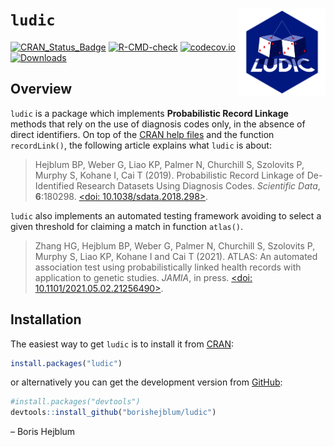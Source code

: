 
<!-- README.md is generated from README.Rmd. Please edit that file -->

# `ludic` <a><img src='man/figures/logo.svg' align="right" height="139" /></a>

<!-- badges: start -->

[![CRAN\_Status\_Badge](http://www.r-pkg.org/badges/version/ludic)](https://cran.r-project.org/package=ludic)
[![R-CMD-check](https://github.com/borishejblum/ludic/workflows/R-CMD-check/badge.svg)](https://github.com/borishejblum/ludic/actions)
[![codecov.io](https://codecov.io/github/borishejblum/ludic/coverage.svg?branch=master)](https://codecov.io/github/borishejblum/ludic?branch=master)
[![Downloads](https://cranlogs.r-pkg.org/badges/ludic?color=blue)](https://www.r-pkg.org/pkg/ludic)
<!-- badges: end -->

## Overview

`ludic` is a package which implements **Probabilistic Record Linkage**
methods that rely on the use of diagnosis codes only, in the absence of
direct identifiers. On top of the [CRAN help
files](https://cran.r-project.org/package=ludic) and the function
`recordLink()`, the following article explains what `ludic` is about:

> Hejblum BP, Weber G, Liao KP, Palmer N, Churchill S, Szolovits P,
> Murphy S, Kohane I, Cai T (2019). Probabilistic Record Linkage of
> De-Identified Research Datasets Using Diagnosis Codes. *Scientific
> Data*, **6**:180298. [&lt;doi:
> 10.1038/sdata.2018.298&gt;](https://doi.org/10.1038/sdata.2018.298).

`ludic` also implements an automated testing framework avoiding to
select a given threshold for claiming a match in function `atlas()`.

> Zhang HG, Hejblum BP, Weber G, Palmer N, Churchill S, Szolovits P,
> Murphy S, Liao KP, Kohane I and Cai T (2021). ATLAS: An automated
> association test using probabilistically linked health records with
> application to genetic studies. *JAMIA*, in press. [&lt;doi:
> 10.1101/2021.05.02.21256490&gt;](https://doi.org/10.1101/2021.05.02.21256490).

## Installation

The easiest way to get `ludic` is to install it from
[CRAN](https://cran.r-project.org/package=ludic):

``` r
install.packages("ludic")
```

or alternatively you can get the development version from
[GitHub](https://github.com/borishejblum/ludic):

``` r
#install.packages("devtools")
devtools::install_github("borishejblum/ludic")
```

– Boris Hejblum
